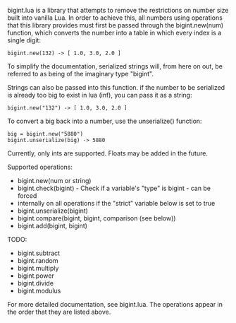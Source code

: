 bigint.lua is a library that attempts to remove the restrictions on number size
built into vanilla Lua. In order to achieve this, all numbers using operations
that this library provides must first be passed through the bigint.new(num)
function, which converts the number into a table in which every index is a
single digit:

    bigint.new(132) -> [ 1.0, 3.0, 2.0 ]

To simplify the documentation, serialized strings will, from here on out, be
referred to as being of the imaginary type "bigint".

Strings can also be passed into this function. if the number to be serialized is
already too big to exist in lua (inf), you can pass it as a string:

    bigint.new("132") -> [ 1.0, 3.0, 2.0 ]

To convert a big back into a number, use the unserialize() function:

    big = bigint.new("5880")
    bigint.unserialize(big) -> 5880

Currently, only ints are supported. Floats may be added in the future.

Supported operations:
* bigint.new(num or string)
* bigint.check(bigint) - Check if a variable's "type" is bigint - can be forced
*   internally on all operations if the "strict" variable below is set to true
* bigint.unserialize(bigint)
* bigint.compare(bigint, bigint, comparison (see below))
* bigint.add(bigint, bigint)

TODO:
* bigint.subtract
* bigint.random
* bigint.multiply
* bigint.power
* bigint.divide
* bigint.modulus

For more detailed documentation, see bigint.lua. The operations appear in the
order that they are listed above.
